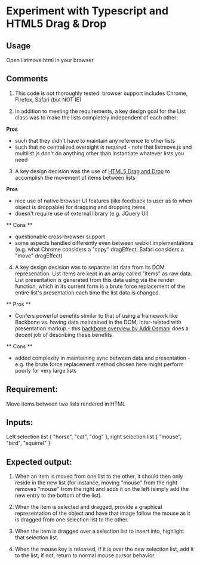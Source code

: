 
# Experiment with Typescript and HTML5 Drag & Drop

## Usage

Open listmove.html in your browser


## Comments

1. This code is not thoroughly tested: browser support includes Chrome, Firefox, Safari (but NOT IE)

2. In addition to meeting the requirements, a key design goal for the List class was to make the lists completely independent of each other:

**Pros**

 - such that they didn't have to maintain any reference to other lists
 - such that no centralized oversight is required - note that listmove.js and multilist.js don't do anything other than instantiate whatever lists you need

3. A key design decision was the use of [HTML5 Drag and Drop](https://developer.mozilla.org/en-US/docs/DragDrop/Drag_and_Drop) to accomplish the movement of items between lists

**Pros**
- nice use of native browser UI features (like feedback to user as to when object is droppable) for dragging and dropping items
- doesn't require use of external library (e.g. JQuery UI)

** Cons **
- questionable cross-browser support
- some aspects handled differently even between webkit implementations (e.g. what Chrome considers a "copy" dragEffect, Safari considers a "move" dragEffect)

4. A key design decision was to separate list data from its DOM represenation.  List items are kept in an array called "items" as raw data. List presentation is generated from this data using via the render function, which in its current form is a brute force replacement of the entire list's presentation each time the list data is changed.

** Pros **
- Confers powerful benefits similar to that of using a framework like Backbone vs. having data maintained in the DOM, inter-related with presentation markup - this [backbone overview by Addi Osmani](http://addyosmani.github.com/backbone-fundamentals/) does a decent job of describing these benefits

** Cons **
- added complexity in maintaining sync between data and presentation - e.g. the brute force replacement method chosen here might perform poorly for very large lists



## Requirement:

Move items between two lists rendered in HTML

## Inputs:

Left selection list { "horse", "cat", "dog" }, right selection list { "mouse", "bird", "squirrel" }

## Expected output:

1) When an item is moved from one list to the other, it should then only reside in the new list (for instance, moving "mouse" from the right removes "mouse" from the right and adds it on the left (simply add the new entry to the bottom of the list).

2) When the item is selected and dragged, provide a graphical representation of the object and have that image follow the mouse as it is dragged from one selection list to the other.

3) When the item is dragged over a selection list to insert into, highlight that selection list.

4) When the mouse key is released, if it is over the new selection list, add it to the list; if not, return to normal mouse cursor behavior.



